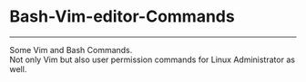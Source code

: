 # Bash-Vim-editor-Commands
---------------------------
Some Vim and Bash Commands.
<br>
Not only Vim but also user permission commands for Linux Administrator as well.
